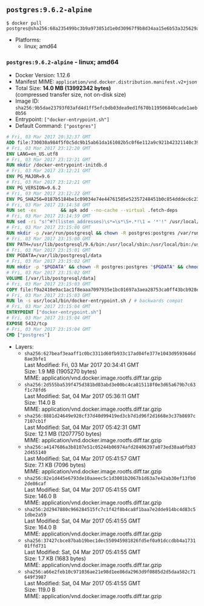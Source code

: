 ## `postgres:9.6.2-alpine`

```console
$ docker pull postgres@sha256:68a235499bc3b9a973851d1e0d30967f9b8d34aa15e6b53a325629ab62cf9fb4
```

-	Platforms:
	-	linux; amd64

### `postgres:9.6.2-alpine` - linux; amd64

-	Docker Version: 1.12.6
-	Manifest MIME: `application/vnd.docker.distribution.manifest.v2+json`
-	Total Size: **14.0 MB (13992342 bytes)**  
	(compressed transfer size, not on-disk size)
-	Image ID: `sha256:9b5dae23793f03afd4d1ff5efcbdb03dea9ed1f670b119506840cade1aeb0b56`
-	Entrypoint: `["docker-entrypoint.sh"]`
-	Default Command: `["postgres"]`

```dockerfile
# Fri, 03 Mar 2017 20:32:37 GMT
ADD file:730030a984f5f0c5dc9b15ab61da161082b5c0f6e112a9c921b42321140c3927 in / 
# Fri, 03 Mar 2017 23:12:20 GMT
ENV LANG=en_US.utf8
# Fri, 03 Mar 2017 23:12:21 GMT
RUN mkdir /docker-entrypoint-initdb.d
# Fri, 03 Mar 2017 23:12:21 GMT
ENV PG_MAJOR=9.6
# Fri, 03 Mar 2017 23:12:21 GMT
ENV PG_VERSION=9.6.2
# Fri, 03 Mar 2017 23:12:22 GMT
ENV PG_SHA256=0187b5184be1c09034e74e44761505e52357248451b0c854dddec6c231fe50c9
# Fri, 03 Mar 2017 23:14:58 GMT
RUN set -ex 		&& apk add --no-cache --virtual .fetch-deps 		ca-certificates 		openssl 		tar 		&& wget -O postgresql.tar.bz2 "https://ftp.postgresql.org/pub/source/v$PG_VERSION/postgresql-$PG_VERSION.tar.bz2" 	&& echo "$PG_SHA256 *postgresql.tar.bz2" | sha256sum -c - 	&& mkdir -p /usr/src/postgresql 	&& tar 		--extract 		--file postgresql.tar.bz2 		--directory /usr/src/postgresql 		--strip-components 1 	&& rm postgresql.tar.bz2 		&& apk add --no-cache --virtual .build-deps 		bison 		flex 		gcc 		libc-dev 		libedit-dev 		libxml2-dev 		libxslt-dev 		make 		openssl-dev 		perl 		util-linux-dev 		zlib-dev 		&& cd /usr/src/postgresql 	&& awk '$1 == "#define" && $2 == "DEFAULT_PGSOCKET_DIR" && $3 == "\"/tmp\"" { $3 = "\"/var/run/postgresql\""; print; next } { print }' src/include/pg_config_manual.h > src/include/pg_config_manual.h.new 	&& grep '/var/run/postgresql' src/include/pg_config_manual.h.new 	&& mv src/include/pg_config_manual.h.new src/include/pg_config_manual.h 	&& ./configure 		--enable-integer-datetimes 		--enable-thread-safety 		--enable-tap-tests 		--disable-rpath 		--with-uuid=e2fs 		--with-gnu-ld 		--with-pgport=5432 		--with-system-tzdata=/usr/share/zoneinfo 		--prefix=/usr/local 				--with-openssl 		--with-libxml 		--with-libxslt 	&& make -j "$(getconf _NPROCESSORS_ONLN)" world 	&& make install-world 	&& make -C contrib install 		&& runDeps="$( 		scanelf --needed --nobanner --recursive /usr/local 			| awk '{ gsub(/,/, "\nso:", $2); print "so:" $2 }' 			| sort -u 			| xargs -r apk info --installed 			| sort -u 	)" 	&& apk add --no-cache --virtual .postgresql-rundeps 		$runDeps 		bash 		su-exec 		tzdata 	&& apk del .fetch-deps .build-deps 	&& cd / 	&& rm -rf 		/usr/src/postgresql 		/usr/local/share/doc 		/usr/local/share/man 	&& find /usr/local -name '*.a' -delete
# Fri, 03 Mar 2017 23:14:59 GMT
RUN sed -ri "s!^#?(listen_addresses)\s*=\s*\S+.*!\1 = '*'!" /usr/local/share/postgresql/postgresql.conf.sample
# Fri, 03 Mar 2017 23:15:00 GMT
RUN mkdir -p /var/run/postgresql && chown -R postgres:postgres /var/run/postgresql && chmod g+s /var/run/postgresql
# Fri, 03 Mar 2017 23:15:00 GMT
ENV PATH=/usr/lib/postgresql/9.6/bin:/usr/local/sbin:/usr/local/bin:/usr/sbin:/usr/bin:/sbin:/bin
# Fri, 03 Mar 2017 23:15:01 GMT
ENV PGDATA=/var/lib/postgresql/data
# Fri, 03 Mar 2017 23:15:02 GMT
RUN mkdir -p "$PGDATA" && chown -R postgres:postgres "$PGDATA" && chmod 777 "$PGDATA" # this 777 will be replaced by 700 at runtime (allows semi-arbitrary "--user" values)
# Fri, 03 Mar 2017 23:15:02 GMT
VOLUME [/var/lib/postgresql/data]
# Fri, 03 Mar 2017 23:15:03 GMT
COPY file:f9a2410e9ac1ac1f8eaaa7097935e1bc01697a3aea28753ca0ff43bcb928e743 in /usr/local/bin/ 
# Fri, 03 Mar 2017 23:15:03 GMT
RUN ln -s usr/local/bin/docker-entrypoint.sh / # backwards compat
# Fri, 03 Mar 2017 23:15:04 GMT
ENTRYPOINT ["docker-entrypoint.sh"]
# Fri, 03 Mar 2017 23:15:04 GMT
EXPOSE 5432/tcp
# Fri, 03 Mar 2017 23:15:04 GMT
CMD ["postgres"]
```

-	Layers:
	-	`sha256:627beaf3eaaff1c0bc3311d60fb933c17ad04fe377e1043d9593646d8ae3bfe1`  
		Last Modified: Fri, 03 Mar 2017 20:34:41 GMT  
		Size: 1.9 MB (1905270 bytes)  
		MIME: application/vnd.docker.image.rootfs.diff.tar.gzip
	-	`sha256:2d555ba539f475d381bd03abd3e00bc4ca815118f0e3d65a679b7c63f1c78fd6`  
		Last Modified: Sat, 04 Mar 2017 05:36:11 GMT  
		Size: 114.0 B  
		MIME: application/vnd.docker.image.rootfs.diff.tar.gzip
	-	`sha256:8881d24649e928cf37d40d99419ed3cb7d1d96f2d1668e3c37b8697c7107cb1f`  
		Last Modified: Sat, 04 Mar 2017 05:42:31 GMT  
		Size: 12.1 MB (12077750 bytes)  
		MIME: application/vnd.docker.image.rootfs.diff.tar.gzip
	-	`sha256:a4147686a3b8107e51c05244b06974afd28406397a073ed38aa0fb832d455140`  
		Last Modified: Sat, 04 Mar 2017 05:41:57 GMT  
		Size: 7.1 KB (7096 bytes)  
		MIME: application/vnd.docker.image.rootfs.diff.tar.gzip
	-	`sha256:82e1d445e6793de10aaeec5c1d3001b2067b1d63a7e42ab30ef13fb02de86caf`  
		Last Modified: Sat, 04 Mar 2017 05:41:55 GMT  
		Size: 146.0 B  
		MIME: application/vnd.docker.image.rootfs.diff.tar.gzip
	-	`sha256:2d2947880c966284515fc7c1f42f8b4ca8f1baa7e2dde914bc4d83c51dbe2a59`  
		Last Modified: Sat, 04 Mar 2017 05:41:55 GMT  
		Size: 164.0 B  
		MIME: application/vnd.docker.image.rootfs.diff.tar.gzip
	-	`sha256:37427cbce87bab19bec1dec550945981826fd5ef0a91dccdbb4a173101ffd731`  
		Last Modified: Sat, 04 Mar 2017 05:41:55 GMT  
		Size: 1.7 KB (1683 bytes)  
		MIME: application/vnd.docker.image.rootfs.diff.tar.gzip
	-	`sha256:a66e2feb10c971036ae21e98d1ee86da2963d9f0885d2d5daa582c71649f3987`  
		Last Modified: Sat, 04 Mar 2017 05:41:55 GMT  
		Size: 119.0 B  
		MIME: application/vnd.docker.image.rootfs.diff.tar.gzip

